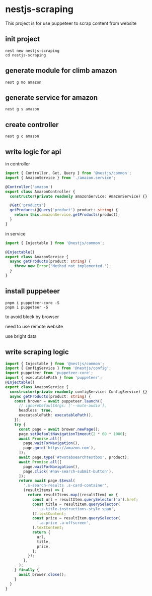 # nestjs-scraping

This project is for use puppeteer to scrap content from website

## init project

```shell
nest new nestjs-scraping
cd nestjs-scraping
```

## generate module for climb amazon

```shell
nest g mo amazon
```

## generate service for amazon

```shell
nest g s amazon
```

## create controller

```shell
nest g c amazon
```

## write logic for api

in controller

```typescript
import { Controller, Get, Query } from '@nestjs/common';
import { AmazonService } from './amazon.service';

@Controller('amazon')
export class AmazonController {
  constructor(private readonly amazonService: AmazonService) {}

  @Get('products')
  getProducts(@Query('product') product: string) {
    return this.amazonService.getProducts(product);
  }
}

```
in service 
```typescript
import { Injectable } from '@nestjs/common';

@Injectable()
export class AmazonService {
  async getProducts(product: string) {
    throw new Error('Method not implemented.');
  }
}
```

## install puppeteer

```shell
pnpm i puppeteer-core -S
pnpm i puppeteer -S
```

to avoid block by browser

need to use remote website

use bright data

## write scraping logic
```typescript
import { Injectable } from '@nestjs/common';
import { ConfigService } from '@nestjs/config';
import puppeteer from 'puppeteer-core';
import { executablePath } from 'puppeteer';
@Injectable()
export class AmazonService {
  constructor(private readonly configService: ConfigService) {}
  async getProducts(product: string) {
    const brower = await puppeteer.launch({
      // ignoreDefaultArgs: ['--mute-audio'],
      headless: true,
      executablePath: executablePath(),
    });
    try {
      const page = await brower.newPage();
      page.setDefaultNavigationTimeout(2 * 60 * 1000);
      await Promise.all([
        page.waitForNavigation(),
        page.goto('https://amazon.com'),
      ]);
      await page.type('#twotabsearchtextbox', product);
      await Promise.all([
        page.waitForNavigation(),
        page.click('#nav-search-submit-button'),
      ]);
      return await page.$$eval(
        '.s-search-results .s-card-container',
        (resultItems) => {
          return resultItems.map((resultItem) => {
            const url = resultItem.querySelector('a').href;
            const title = resultItem.querySelector(
              '.s-title-instructions-style span',
            )?.textContent;
            const price = resultItem.querySelector(
              '.a-price .a-offscreen',
            ).textContent;
            return {
              url,
              title,
              price,
            };
          });
        },
      );
    } finally {
      await brower.close();
    }
  }
}

```